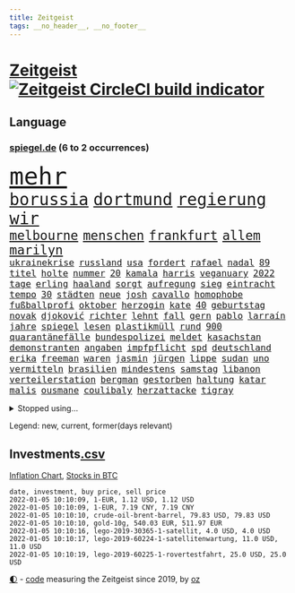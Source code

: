 ```yaml
---
title: Zeitgeist
tags: __no_header__, __no_footer__
---
```


# [Zeitgeist](https://oliz.io/zeitgeist/) [![Zeitgeist CircleCI build indicator](https://circleci.com/gh/ooz/zeitgeist.svg?style=shield)](https://circleci.com/gh/ooz/zeitgeist)

## Language

<h3><a href="https://www.spiegel.de" target="_blank">spiegel.de</a> (6 to 2 occurrences)</h3>
<p style="font-family:monospace">
<span style="font-size:32pt"><a href="news_links.html#mehr" class="current">mehr</a></span>
<br>
<span style="font-size:22pt"><a href="news_links.html#borussia" class="current">borussia</a></span>
<span style="font-size:22pt"><a href="news_links.html#dortmund" class="current">dortmund</a></span>
<span style="font-size:22pt"><a href="news_links.html#regierung" class="current">regierung</a></span>
<span style="font-size:22pt"><a href="news_links.html#wir" class="current">wir</a></span>
<br>
<span style="font-size:17pt"><a href="news_links.html#melbourne" class="current">melbourne</a></span>
<span style="font-size:17pt"><a href="news_links.html#menschen" class="current">menschen</a></span>
<span style="font-size:17pt"><a href="news_links.html#frankfurt" class="current">frankfurt</a></span>
<span style="font-size:17pt"><a href="news_links.html#allem" class="current">allem</a></span>
<span style="font-size:17pt"><a href="news_links.html#marilyn" class="new">marilyn</a></span>
<br>
<span style="font-size:12pt"><a href="news_links.html#ukrainekrise" class="current">ukrainekrise</a></span>
<span style="font-size:12pt"><a href="news_links.html#russland" class="current">russland</a></span>
<span style="font-size:12pt"><a href="news_links.html#usa" class="current">usa</a></span>
<span style="font-size:12pt"><a href="news_links.html#fordert" class="current">fordert</a></span>
<span style="font-size:12pt"><a href="news_links.html#rafael" class="current">rafael</a></span>
<span style="font-size:12pt"><a href="news_links.html#nadal" class="current">nadal</a></span>
<span style="font-size:12pt"><a href="news_links.html#89" class="new">89</a></span>
<span style="font-size:12pt"><a href="news_links.html#titel" class="current">titel</a></span>
<span style="font-size:12pt"><a href="news_links.html#holte" class="current">holte</a></span>
<span style="font-size:12pt"><a href="news_links.html#nummer" class="current">nummer</a></span>
<span style="font-size:12pt"><a href="news_links.html#20" class="current">20</a></span>
<span style="font-size:12pt"><a href="news_links.html#kamala" class="current">kamala</a></span>
<span style="font-size:12pt"><a href="news_links.html#harris" class="current">harris</a></span>
<span style="font-size:12pt"><a href="news_links.html#veganuary" class="new">veganuary</a></span>
<span style="font-size:12pt"><a href="news_links.html#2022" class="current">2022</a></span>
<span style="font-size:12pt"><a href="news_links.html#tage" class="current">tage</a></span>
<span style="font-size:12pt"><a href="news_links.html#erling" class="current">erling</a></span>
<span style="font-size:12pt"><a href="news_links.html#haaland" class="current">haaland</a></span>
<span style="font-size:12pt"><a href="news_links.html#sorgt" class="current">sorgt</a></span>
<span style="font-size:12pt"><a href="news_links.html#aufregung" class="current">aufregung</a></span>
<span style="font-size:12pt"><a href="news_links.html#sieg" class="current">sieg</a></span>
<span style="font-size:12pt"><a href="news_links.html#eintracht" class="current">eintracht</a></span>
<span style="font-size:12pt"><a href="news_links.html#tempo" class="current">tempo</a></span>
<span style="font-size:12pt"><a href="news_links.html#30" class="current">30</a></span>
<span style="font-size:12pt"><a href="news_links.html#städten" class="current">städten</a></span>
<span style="font-size:12pt"><a href="news_links.html#neue" class="current">neue</a></span>
<span style="font-size:12pt"><a href="news_links.html#josh" class="current">josh</a></span>
<span style="font-size:12pt"><a href="news_links.html#cavallo" class="current">cavallo</a></span>
<span style="font-size:12pt"><a href="news_links.html#homophobe" class="new">homophobe</a></span>
<span style="font-size:12pt"><a href="news_links.html#fußballprofi" class="current">fußballprofi</a></span>
<span style="font-size:12pt"><a href="news_links.html#oktober" class="current">oktober</a></span>
<span style="font-size:12pt"><a href="news_links.html#herzogin" class="current">herzogin</a></span>
<span style="font-size:12pt"><a href="news_links.html#kate" class="current">kate</a></span>
<span style="font-size:12pt"><a href="news_links.html#40" class="current">40</a></span>
<span style="font-size:12pt"><a href="news_links.html#geburtstag" class="current">geburtstag</a></span>
<span style="font-size:12pt"><a href="news_links.html#novak" class="current">novak</a></span>
<span style="font-size:12pt"><a href="news_links.html#djoković" class="current">djoković</a></span>
<span style="font-size:12pt"><a href="news_links.html#richter" class="current">richter</a></span>
<span style="font-size:12pt"><a href="news_links.html#lehnt" class="current">lehnt</a></span>
<span style="font-size:12pt"><a href="news_links.html#fall" class="current">fall</a></span>
<span style="font-size:12pt"><a href="news_links.html#gern" class="current">gern</a></span>
<span style="font-size:12pt"><a href="news_links.html#pablo" class="new">pablo</a></span>
<span style="font-size:12pt"><a href="news_links.html#larraín" class="new">larraín</a></span>
<span style="font-size:12pt"><a href="news_links.html#jahre" class="current">jahre</a></span>
<span style="font-size:12pt"><a href="news_links.html#spiegel" class="current">spiegel</a></span>
<span style="font-size:12pt"><a href="news_links.html#lesen" class="current">lesen</a></span>
<span style="font-size:12pt"><a href="news_links.html#plastikmüll" class="current">plastikmüll</a></span>
<span style="font-size:12pt"><a href="news_links.html#rund" class="current">rund</a></span>
<span style="font-size:12pt"><a href="news_links.html#900" class="current">900</a></span>
<span style="font-size:12pt"><a href="news_links.html#quarantänefälle" class="new">quarantänefälle</a></span>
<span style="font-size:12pt"><a href="news_links.html#bundespolizei" class="current">bundespolizei</a></span>
<span style="font-size:12pt"><a href="news_links.html#meldet" class="current">meldet</a></span>
<span style="font-size:12pt"><a href="news_links.html#kasachstan" class="new">kasachstan</a></span>
<span style="font-size:12pt"><a href="news_links.html#demonstranten" class="current">demonstranten</a></span>
<span style="font-size:12pt"><a href="news_links.html#angaben" class="current">angaben</a></span>
<span style="font-size:12pt"><a href="news_links.html#impfpflicht" class="current">impfpflicht</a></span>
<span style="font-size:12pt"><a href="news_links.html#spd" class="current">spd</a></span>
<span style="font-size:12pt"><a href="news_links.html#deutschland" class="current">deutschland</a></span>
<span style="font-size:12pt"><a href="news_links.html#erika" class="new">erika</a></span>
<span style="font-size:12pt"><a href="news_links.html#freeman" class="new">freeman</a></span>
<span style="font-size:12pt"><a href="news_links.html#waren" class="current">waren</a></span>
<span style="font-size:12pt"><a href="news_links.html#jasmin" class="current">jasmin</a></span>
<span style="font-size:12pt"><a href="news_links.html#jürgen" class="current">jürgen</a></span>
<span style="font-size:12pt"><a href="news_links.html#lippe" class="new">lippe</a></span>
<span style="font-size:12pt"><a href="news_links.html#sudan" class="current">sudan</a></span>
<span style="font-size:12pt"><a href="news_links.html#uno" class="current">uno</a></span>
<span style="font-size:12pt"><a href="news_links.html#vermitteln" class="current">vermitteln</a></span>
<span style="font-size:12pt"><a href="news_links.html#brasilien" class="current">brasilien</a></span>
<span style="font-size:12pt"><a href="news_links.html#mindestens" class="current">mindestens</a></span>
<span style="font-size:12pt"><a href="news_links.html#samstag" class="current">samstag</a></span>
<span style="font-size:12pt"><a href="news_links.html#libanon" class="current">libanon</a></span>
<span style="font-size:12pt"><a href="news_links.html#verteilerstation" class="new">verteilerstation</a></span>
<span style="font-size:12pt"><a href="news_links.html#bergman" class="new">bergman</a></span>
<span style="font-size:12pt"><a href="news_links.html#gestorben" class="current">gestorben</a></span>
<span style="font-size:12pt"><a href="news_links.html#haltung" class="current">haltung</a></span>
<span style="font-size:12pt"><a href="news_links.html#katar" class="current">katar</a></span>
<span style="font-size:12pt"><a href="news_links.html#malis" class="new">malis</a></span>
<span style="font-size:12pt"><a href="news_links.html#ousmane" class="new">ousmane</a></span>
<span style="font-size:12pt"><a href="news_links.html#coulibaly" class="new">coulibaly</a></span>
<span style="font-size:12pt"><a href="news_links.html#herzattacke" class="new">herzattacke</a></span>
<span style="font-size:12pt"><a href="news_links.html#tigray" class="current">tigray</a></span>
</p>
<details>
<summary>Stopped using...</summary>
<p class="former" style="font-size:12pt">
alternativen(444) erholung(444) komplizen(444) verschaffen(444) abends(443) außenminister(443) awards(443) konzernchef(443) persönliche(443) scheuer(443) strafmaßnahmen(443) williams(443) erfahrungen(442) kanzlerin(442) muster(442) private(442) provinz(442) subventionen(442) tode(442) unterschiede(442) anwalt(441) bessere(441) brettspiele(441) egal(441) einführen(441) elfmeter(441) fraktionschef(441) gesamte(441) nannte(441) rückschlag(441) schlag(441) sechsten(441) 2000(440) angebot(440) auslöser(440) euphorie(440) extreme(440) nachfolge(440) regieren(440) unentschieden(440) ursula(440) vorliegt(440) begrenzen(439) begründung(439) gewaltige(439) haare(439) identifiziert(439) ignoriert(439) radsport(439) angeklagt(438) bars(438) beachten(438) christopher(438) einzug(438) entschied(438) erneuter(438) gerecht(438) kochinstituts(438) kritische(438) kurve(438) mathias(438) wartet(438) wege(438) co₂(437) eingebrochen(437) einziehen(437) erinnerungen(437) hinterlassen(437) horst(437) jury(437) längere(437) positionen(437) studierenden(437) tödlicher(437) zurzeit(437) 39(436) bewerber(436) bundeskanzlerin(436) coronalockdown(436) digitaler(436) festnahme(436) gearbeitet(436) geflüchteten(436) gerufen(436) geschickt(436) gigantische(436) hammer(436) hansi(436) heimlich(436) juventus(436) microsoft(436) nicola(436) norbert(436) nutzte(436) preisen(436) rad(436) turin(436) ursachen(436) usaußenminister(436) veranstaltung(436) zentrale(436) allianz(435) ankündigung(435) astrazeneca(435) erbe(435) erntet(435) klimaneutral(435) nachwuchs(435) pocht(435) richten(435) schmidt(435) schnelltests(435) still(435) verstärken(435) fenster(434) gefährden(434) geschaffen(434) kandidatin(434) lob(434) razzia(434) regionen(434) reißt(434) trennt(434) 2023(433) anderthalb(433) anruf(433) autohersteller(433) bedrohung(433) beeinflussen(433) bestes(433) bewegung(433) gelegenheit(433) heiko(433) nachspiel(433) regiert(433) deutet(432) einreisen(432) halben(432) lager(432) neuem(432) normalität(432) verteilung(432) arbeitslosigkeit(431) institut(431) könig(431) melanie(431) nationale(431) offensive(431) tausenden(431) zinsen(431) üben(431) schröder(430) spektakulären(430) werbung(430) eindämmen(429) geklärt(429) irak(429) noten(429) schwierigkeiten(429) siegte(429) verspielt(429) anzeigen(428) aufbruch(428) dieselskandal(428) digitalen(428) kommunistische(428) notruf(428) rat(428) rechts(428) unten(428) fakten(427) hauses(427) kanzleramtschef(427) kostet(427) spekulationen(427) wehrte(427) zigaretten(427) zwischenzeitlich(427) begründet(426) ermittlern(426) kanzlerschaft(426) negative(426) verbände(426) 52(425) mode(425) roger(425) schottland(425) verbrechen(425) ecken(424) grünenchef(424) sensation(424) attacken(423) begeistert(423) exporte(423) herzen(423) kontrollen(423) spaß(423) verteidigen(423) zeugin(423) haftstrafen(422) moskaus(422) verschwiegen(422) auftreten(421) ausgerufen(421) brandstiftung(421) detail(421) genauso(421) option(421) rückzug(421) anja(420) belege(420) drohe(420) marsch(420) mitnehmen(420) provokation(420) schwerverletzte(420) verklagen(420) einheitliche(419) goldenen(419) hunger(419) kilometern(419) spotify(419) weckt(419) begriff(418) frisch(418) sportlich(418) treiben(417) bundes(416) küstenwache(416) bushido(415) fan(414) laufenden(414) ministerium(414) erderwärmung(413) projekte(413) hausarrest(412) nationalteam(412) pleite(412) spahns(412) steigern(412) syrer(411) america(410) coronazeiten(409) ministerien(409) pushbacks(409) aktivist(408) hohem(408) museum(408) benötigte(407) unterdessen(407) verfolger(407) wendet(407) wiener(407) auseinandersetzung(406) flagge(406) jubeln(406) nasa(406) rechtsstreit(405) apples(404) pilot(403) psychisch(403) staus(403) schaut(402) gewarnt(401) intelligenz(401) intensivstation(401) künstliche(401) munition(401) suchten(401) ball(400) bewaffneten(399) festhalten(399) doping(398) thüringer(398) weitermachen(398) grünenchefin(397) schützt(397) überfall(397) gewannen(394) rodrigo(394) vertraute(394) jones(393) schätzen(393) sammelte(390) ursprünglich(390) wasserstoff(388) strategisch(387) johannes(386) normalerweise(385) indiana(384) offener(383) teuren(383) sammeln(382) bbc(381) hagen(381) schach(380) herzinfarkt(377) beheben(375) bestechung(375) coronafolgen(375) discounter(375) nationalsozialismus(375) antony(373) blinken(373) versammelt(373) boomt(370) vertrauten(370) unfällen(369) kilo(368) 13jährige(366) aggressiv(366) abgabe(363) flogen(361) herrschaft(361) rüstet(361) aufheben(358) 150000(357) biontech/pfizer(357) dosis(344) polizeiruf(343) unterschrift(342) arbeitsgericht(338) infos(336) klettert(330) kreuzung(327) vereinbarung(324) völkermord(323) flächendeckend(315) estland(310) vormarsch(309) walterborjans(306) belästigt(301) california(301) carlos(296) längerem(295) 53jähriger(294) indigenen(292) direkten(290) westberlin(287) übung(287) konzerte(278) kriege(277) interessante(272) 15jähriger(265) bewirbt(265) geschützte(261) zoff(259) prozessauftakt(252) entmachtete(250) enthalten(249) ferdinand(248) illusion(246) wütenden(239) verstappens(234) erwachsen(233) erschüttern(232) motorrad(232) label(226) 2013(224) auszeichnung(224) neudelhi(222) beispiellose(221) zwickau(220) spritzen(219) hingelegt(217) absolute(215) fronten(214) nationaltrainer(213) litten(212) johansson(211) strafverfolgung(211) fußballklub(207) gefälscht(207) meilenstein(207) mitregieren(205) einsätze(204) verließ(201) ausgezahlt(200) organisierten(199) vorgang(199) wessen(199) laune(198) serbien(198) bevorzugt(192) notlandung(192) menschenmenge(191) kw(189) wussten(187) 01(186) allgegenwärtig(186) umfang(186) vormittag(185) bauern(183) eingemischt(183) ernstfall(183) fotografen(183) wahlsieger(183) ausnahme(182) bestseller(182) pendler(182) guido(181) jahrelange(181) machtwechsel(179) ranking(179) kümmern(178) erbeutet(177) jamaika(177) rängen(176) erhöhte(175) lucas(175) besseres(174) versichert(172) hebel(171) zeugnis(171) anpassen(170) instrumente(169) leuchten(169) merkwürdigen(169) misshandlung(169) aufsichtsratschef(168) günstige(168) rezepte(168) 1941(167) 72(166) stockt(166) genauer(164) verliebt(164) visa(164) abgeordneter(163) warteten(163) britney(162) spears(162) anwohnern(160) geldwäsche(160) 9(159) auslaufen(159) süddeutschland(159) verteidigungsministeriums(159) dick(158) zugestimmt(158) zwischendurch(157) gegenwart(156) nächster(156) stufen(156) alqaida(155) tätig(155) umzug(155) abgesehen(154) mächtigen(154) überfüllt(154) überwältigender(154) 18jährige(153) batterien(153) karlsruher(153) sperrung(151) roter(150) schrecklich(150) wunderkind(150) kartellbehörde(149) kreativ(149) lebten(148) dankte(146) verdrängt(145) sportlern(144) metall(143) abschiebungen(142) kolumbianische(142) krater(142) leistete(142) oberbayern(142) rauch(142) weibliche(142) planet(141) topmanager(141) formel1pressestimmen(140) schutzmaßnahmen(140) begreifen(139) camp(139) amoklauf(138) anstatt(138) dieselfahrzeugen(138) 80jähriger(136) komfort(136) badenbaden(135) drastischer(135) mobiles(134) dfbfrauen(133) get(133) kinderärzte(132) russischem(132) schwarz(132) strafmaß(132) 1976(131) kulisse(131) aufwand(130) verbinden(130) ernannt(129) angemeldet(128) sechste(128) polizeigewahrsam(127) 69(126) coronaleugnern(125) gewählte(124) verheiratet(124) conte(123) gewagt(123) schwierigste(123) boxer(122) fatalen(122) geschätzt(122) marathon(122) unerwünscht(122) unglücks(122) favoritenrolle(121) köpfen(121) aktivieren(120) röttgen(120) öffentlicher(120) ten(119) bezug(118) immobilienkonzern(118) 39jähriger(117) gotteslästerung(117) notlage(117) entschädigt(116) hubschrauberabsturz(116) miese(116) nazivergleichen(116) wirtschaftskrise(116) 1961(115) rundfunks(115) düsseldorfer(114) herstellung(114) juristisches(114) konfisziert(114) craig(113) machtübernahme(113) kameke(112) logistik(112) losgegangen(112) nadine(112) freundinnen(111) durchgeführt(110) fußballbundes(110) müttern(110) wahlkampfauftakt(110) beeinflusste(109) coronatoten(108) göringeckardt(108) hauptgrund(108) mesut(108) pastor(108) özil(108) award(107) hochdruck(107) mordkommission(107) spielmacher(107) ausharren(106) grünenfraktionschefin(106) haushalt(106) heimspiel(106) iaea(106) partien(106) tierwelt(106) exmann(104) staatsangehörigkeit(104) tabellenführung(104) alias(103) friedensnobelpreisträgerin(103) hawaii(103) neuesten(103) tanzt(103) verbündeten(103) zorn(103) überraschende(103) limousine(102) regelungen(102) entlasten(100) flüchtlingsdrama(100) prangert(100) anführen(99) koalitionsverhandlungen(99) kooperieren(99) späte(99) verteidigte(99) toxische(98) volkspartei(98) zeitgleich(98) gerichtsentscheidung(97) südlichen(97) verstärkung(97) abgerechnet(96) angeschlossen(96) kinderreportern(96) usstadt(96) architekten(95) jerome(95) powell(95) 30jährige(94) dealer(94) katrin(94) migrationspolitik(94) protokoll(94) 06(93) menschliche(93) umbruch(93) demokratieaktivisten(92) euaußengrenze(92) geschäftsführerin(92) lahmt(92) newsblog(92) spdvorsitzende(92) staatsanwältin(92) infektionsschutzgesetz(91) pflegeheimen(91) statistisch(91) arten(90) eingekauft(90) gesenkt(90) gestimmt(90) härtester(90) pazifik(90) tumulten(90) usmagazin(90) vertuschung(90) wobei(90) angels(89) gutgehen(89) hells(89) kinderinterview(89) talk(89) urteilt(89) angehören(88) digitales(88) duos(88) feature(88) mobility(88) nolan(88) wmqualifikation(88) angeprangert(87) angeschlagenen(87) elektrizität(87) enkelin(87) erheblicher(87) großmutter(87) kinderarzt(87) krankschreibung(87) millionengewinn(87) 19jährigen(86) berichterstatter(86) defekte(86) finanzhilfen(86) geschmolzen(86) chaotischsten(85) einzuschätzen(85) fachzeitschriften(85) gebeutelte(85) performance(85) züchter(85) arktis(84) bundesligatopspiel(84) durchgefallen(84) eindringlich(84) immobilie(84) umgebracht(84) abhängigkeit(83) besserer(83) tvduell(83) versöhnlich(83) vulkaninsel(83) alnusra(82) bildet(82) biontechgründer(82) brüskiert(82) hübner(82) kampfstarker(82) miete(82) steak(82) elektrisiert(81) coronaphase(80) derby(80) erholte(80) ernsthafte(80) exportiert(80) tweets(80) alberto(79) außenamt(79) coronabilanz(79) costa(79) finanzkrise(79) gabriela(79) tvdebatte(79) bombenanschlag(78) burundi(78) kaperte(78) eingefangen(77) erklärungen(77) fehlentscheidung(77) komponierte(77) manipulierten(77) riskieren(77) sonderparteitag(77) zahlungsunfähigkeit(77) anleihe(76) goldmedaillengewinnerin(76) ham(76) verschlechtert(76) vulkans(76) zinszahlung(76) beratungen(75) luc(75) nachfolgern(75) hamm(74) novatek(74) ole(74) rauswurf(74) vorträge(74) zuständigkeit(74) empfindlichen(73) heizung(73) rwe(73) siebenmal(73) vogel(73) weiche(73) exekutionen(72) gange(72) kleineren(72) verspielen(72) angesprochen(71) hitzewellen(71) jesse(71) lea(71) ovations(71) partnern(71) standing(71) zukommen(71) bewahrte(70) bundestagsfraktion(70) flaschenhalsrezession(70) hast(70) knüpfen(70) regierungschefin(70) tasche(70) wich(70) energiekrise(69) löschung(69) tatverdächtigem(69) 3ddrucker(68) lol(68) meistern(68) nachziehen(68) neuaufstellung(68) 1975(67) beider(67) europacup(67) steckten(67) carolina(66) haushaltssperre(66) sam(66) suizid(66) verstand(66) zurückgezogen(66) begrüßen(65) fdppolitikerin(65) scheinheiligkeit(65) zerknirscht(65) ach(64) berufsschule(64) biene(64) blätter(64) bundesliganiederlage(64) bundesligist(64) exsprecherin(64) hengst(64) kläger(64) menschheit(64) schlepper(64) verkündung(64) wirtschafts(64) aue(63) blättert(63) erzgebirge(63) gewachsen(63) panama(63) selbsttests(63) strackzimmermann(63) enteignung(62) eupolitiker(62) ig(62) kombination(62) lasst(62) materialknappheit(62) sekte(62) tshirts(62) twitteraccount(62) gewerbe(61) hassparolen(61) saal(61) studenten(61) verwerfungen(61) entwickler(60) fassade(60) feldenkirchen(60) geklaut(60) verteidigungspolitik(60) vorschlagen(60) votiert(60) ampelverhandlungen(59) aung(59) doppelspitze(59) eingefroren(59) erwartung(59) gefährt(59) importiert(59) kinderklinik(59) klubführung(59) mond(59) unsicherheiten(59) baubranche(58) bewältigte(58) co2preis(58) generäle(58) gesetzen(58) gleichermaßen(58) klimafreundlicher(58) övp(58) bundesebene(57) gerichtsverfahren(57) gezerrt(57) kroatische(57) national(57) schleuser(57) vereidigung(57) drastischeren(56) dschungel(56) korruptionsvorwürfe(56) magie(56) matthäus(56) meeresgrund(56) späteren(56) warnstreiks(56) arsch(55) bedrängt(55) losgehen(55) notfallzulassung(55) schallenberg(55) kissen(54) repräsentantenhaus(54) strafverfahren(54) durchgestochen(53) einsturz(53) gebilligt(53) totgeprügelt(53) umsetzung(53) verunglückte(53) österreichischer(53) überlastung(53) haftanstalt(52) oberst(52) rechtsextremer(52) unvollendet(52) 74(51) adele(51) attentate(51) drogenhandel(51) entwicklungsländern(51) kardashian(51) kommentiert(51) künstlerinnen(51) pelze(51) regierungsarbeit(51) strommast(51) todesurteile(51) beruft(50) döpfner(50) intensivpatienten(50) jungstar(50) lieferte(50) polnischer(50) versorger(50) vorzugehen(50) wirksam(50) geworben(49) großbanken(49) kommissionspräsidentin(49) komplizierter(49) milliardenstrafe(49) objekt(49) straßenbahn(49) finanzspritze(48) geschnappt(48) nochgesundheitsminister(48) staatsspitze(48) ampelbündnis(47) asylsuchenden(47) baseballschläger(47) christlichen(47) parteivorstand(47) pkwmaut(47) stellantis(47) härten(46) luitz(46) robuste(46) sonderweg(46) verbundenen(46) verwehrt(46) absprachen(45) aufgeteilt(45) chefposten(45) faires(45) folgende(45) verglichen(45) beschlagnahmte(44) hilfsmittel(44) oberlandesgericht(44) schärferes(44) blockabfertigung(43) europarat(43) geheimnisse(43) hinterließ(43) hochseewindparks(43) luftwaffe(43) privates(43) seitenlinie(43) spieltisch(43) abschlussbericht(42) amanal(42) gruselig(42) kurz'(42) legendäre(42) marion(42) petros(42) valencia(42) waffenhandel(42) wichtigster(42) wohnten(42) coronalockdowns(41) kavala(41) mutterkonzern(41) willemsen(41) 14000(40) bruders(40) kräftigen(40) tötungsdelikts(40) verlockend(40) ämtern(40) anwenden(39) kriegen(39) osman(39) photo(39) seibert(39) siena(39) wartezeiten(39) abschiebung(38) hinrichtungen(38) mehrmals(38) ratgeber(38) schwört(38) zugute(38) abgreifen(37) ausstoß(37) coronamedikaments(37) geflecht(37) molnupiravir(37) palace(37) perfekt(37) zweifache(37) backen(36) chip(36) ethikrat(36) formuliert(36) gerechtfertigt(36) schreck(36) autokäufer(35) blauen(35) brandenburgischen(35) fußballs(35) hager(35) medienrummel(35) plazenta(35) reißen(35) rücknahme(35) urkunde(35) verkehrssektor(35) vorgesehen(35) dwayne(34) gefährlichste(34) mittelstand(34) schildkröten(34) sexismus(34) trophäen(34) betriebsrat(33) christiane(33) geisel(33) kamele(33) ministeramt(33) rückseite(33) bauunternehmen(32) bemerkenswerten(32) intensiv(32) lifte(32) zahlungsschwierigkeiten(32) zoran(32) zuverlässig(32) üblicherweise(32) karibik(31) korridor(31) lärm(31) people's(31) frisst(30) gefoltert(30) gegenzug(30) herber(30) impfskeptikerin(30) kleid(30) lettland(30) nicaragua(30) ostafrikanischen(30) ubahn(30) unterhaltung(30) bundeskriminalamt(29) getrennte(29) hetze(29) house(29) strompreis(29) vorstellt(29) wmfinale(29) auffrischungsimpfungen(28) energiequelle(28) euinnenkommissarin(28) kaiserslautern(28) mund(28) notrufe(28) pandemiebeschränkungen(28) regional(28) schieflage(28) sexualisierte(28) unbegründet(28) wirklichkeit(28) wirtschaftlich(28) ylva(28) ausblieb(27) coronaboosterimpfung(27) millionenwert(27) naturschutzorganisation(27) 113(26) aggressionen(26) coronakrisenstab(26) ehrlich(26) geschmack(26) juwelen(26) parlamentarischen(26) patientinnen(26) rezepten(26) staatsstreich(26) stall(26) starkes(26) teslaaktien(26) total(26) unerlaubter(26) jude(25) pufpaff(25) sachverständigenrat(25) wirtschaftsweisen(25) dosbpräsident(24) dream(24) inhaftierter(24) längeren(24) militärchef(24) unterschreiben(24) welthit(24) 432(23) alfons(23) geht’s(23) hörmann(23) iraker(23) kommilitonen(23) sportbund(23) aggression(22) amtsinhaber(22) dosb(22) nachgeschärft(22) perus(22) pickuptrucks(22) resultieren(22) schönheitswettbewerb(22) abgenommen(21) archiviert(21) baldkanzler(21) begegnet(21) calais(21) gedruckt(21) kick(21) michigan(21) coronahotspot(20) defactoregierungschefin(20) finanzchef(20) ischgl(20) kyi(20) rotgrüngelbe(20) sohnes(20) suu(20) usrepräsentantenhaus(20) algaddafi(19) alislam(19) bauernverband(19) billig(19) ideologische(19) machthabers(19) saif(19) wiederzuerkennen(19) atomstrom(18) extremsportler(18) größtes(18) 00(17) 43jährige(17) ausschlag(17) geschäftsführende(17) kinderbuch(17) management(17) verimpft(17) wettrennen(17) ethikratmitglied(16) gewaltbereite(16) khashoggi(16) ständiger(16) wellenbrecher(16) berechnet(15) einstimmig(15) krisenstab(15) vierteljahrhundert(15) weltraumschrott(15) zocken(15) überzeugten(15) bestritten(14) epsteins(14) halbmarathon(14) ligaspiele(14) organisatoren(14) schande(14) trainerdebüt(14) ussanktionen(14) ampelspitzen(13) beschäftige(13) kronprinz(13) menschlich(13) ministerposten(13) verschiedenen(13) wta(13) apotheker(12) attraktiver(12) beliebten(12) hildegard(12) interimscoach(12) sank(12) shakespeare(12) texte(12) angekündigte(11) auslandsreise(11) recycling(11) salzburger(11) swift(11) unterzeichnen(11) wtachef(11)
</p>
</details>
<p>Legend: <span class="new">new</span>, <span class="current">current</span>, <span class="former">former(days relevant)</span></p>

## Investments[.csv](investments.csv)

[Inflation Chart](https://inflationchart.com),
[Stocks in BTC](https://stonksinbtc.xyz/)

```
date, investment, buy price, sell price
2022-01-05 10:10:09, 1-EUR, 1.12 USD, 1.12 USD
2022-01-05 10:10:09, 1-EUR, 7.19 CNY, 7.19 CNY
2022-01-05 10:10:10, crude-oil-brent-barrel, 79.83 USD, 79.83 USD
2022-01-05 10:10:10, gold-10g, 540.03 EUR, 511.97 EUR
2022-01-05 10:10:16, lego-2019-30365-1-satellit, 4.0 USD, 4.0 USD
2022-01-05 10:10:17, lego-2019-60224-1-satellitenwartung, 11.0 USD, 11.0 USD
2022-01-05 10:10:19, lego-2019-60225-1-rovertestfahrt, 25.0 USD, 25.0 USD
```

<footer>
<a href="javascript:toggleTheme()" class="nav">🌓</a>
- <a href="https://github.com/ooz/zeitgeist">code</a> measuring the Zeitgeist since 2019, by <a href="https://oliz.io">oz</a>
</footer>
